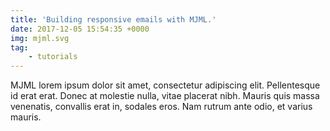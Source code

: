 ```yaml
---
title: 'Building responsive emails with MJML.'
date: 2017-12-05 15:54:35 +0000
img: mjml.svg
tag:
    - tutorials
---
```


MJML lorem ipsum dolor sit amet, consectetur adipiscing elit. Pellentesque id erat erat. Donec at molestie nulla, vitae placerat nibh. Mauris quis massa venenatis, convallis erat in, sodales eros. Nam rutrum ante odio, et varius mauris.
